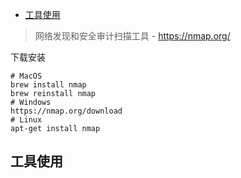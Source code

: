 - [工具使用](#工具使用)

> 网络发现和安全审计扫描工具 - https://nmap.org/

下载安装
```
# MacOS
brew install nmap
brew reinstall nmap
# Windows
https://nmap.org/download
# Linux
apt-get install nmap
```

## 工具使用